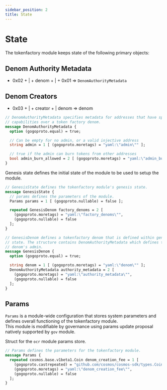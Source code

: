 ```yaml
---
sidebar_position: 2
title: State
---
```


# State

The tokenfactory module keeps state of the following primary objects:

## Denom Authority Metadata

* 0x02 + | + denom + | + 0x01 ⇒ `DenomAuthorityMetadata`

## Denom Creators

* 0x03 + | + creator + | denom ⇒ denom

```protobuf
// DenomAuthorityMetadata specifies metadata for addresses that have specific
// capabilities over a token factory denom. 
message DenomAuthorityMetadata {
  option (gogoproto.equal) = true;

  // Can be empty for no admin, or a valid injective address
  string admin = 1 [ (gogoproto.moretags) = "yaml:\"admin\"" ];

  // true if the admin can burn tokens from other addresses
  bool admin_burn_allowed = 2 [ (gogoproto.moretags) = "yaml:\"admin_burn_allowed\"" ];
}
```

Genesis state defines the initial state of the module to be used to setup the module.

```protobuf
// GenesisState defines the tokenfactory module's genesis state.
message GenesisState {
  // params defines the parameters of the module.
  Params params = 1 [ (gogoproto.nullable) = false ];

  repeated GenesisDenom factory_denoms = 2 [
    (gogoproto.moretags) = "yaml:\"factory_denoms\"",
    (gogoproto.nullable) = false
  ];
}

// GenesisDenom defines a tokenfactory denom that is defined within genesis
// state. The structure contains DenomAuthorityMetadata which defines the
// denom's admin.
message GenesisDenom {
  option (gogoproto.equal) = true;

  string denom = 1 [ (gogoproto.moretags) = "yaml:\"denom\"" ];
  DenomAuthorityMetadata authority_metadata = 2 [
    (gogoproto.moretags) = "yaml:\"authority_metadata\"",
    (gogoproto.nullable) = false
  ];
}
```

## Params

`Params` is a module-wide configuration that stores system parameters and defines overall functioning of the tokenfactory module.\
This module is modifiable by governance using params update proposal natively supported by `gov` module.

Struct for the `ocr` module params store.

```protobuf
// Params defines the parameters for the tokenfactory module.
message Params {
  repeated cosmos.base.v1beta1.Coin denom_creation_fee = 1 [
    (gogoproto.castrepeated) = "github.com/cosmos/cosmos-sdk/types.Coins",
    (gogoproto.moretags) = "yaml:\"denom_creation_fee\"",
    (gogoproto.nullable) = false
  ];
}

```
